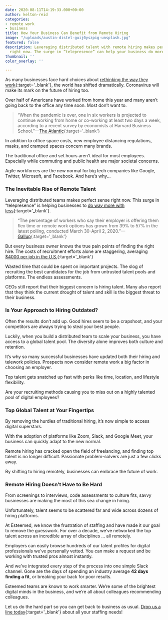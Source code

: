 ```yaml
---
date: 2020-08-11T14:19:33.000+00:00
author: kelton-reid
categories:
- remote work
- business
title: How Your Business Can Benefit from Remote Hiring
image: "/uploads/austin-distel-guij0yszpig-unsplash.jpg"
featured: false
description: Leveraging distributed talent with remote hiring makes perfect sense
  right now. The surge in “telepresence” can help your business do more with less.
thumbnail: ''
color_overlay: ''

---
```

As many businesses face hard choices about [rethinking the way they work](https://esteemed.io/blog/2020/07/08/5-benefits-of-a-distributed-workforce/){:target='_blank'}, the world has shifted dramatically. Coronavirus will make its mark on the future of hiring too.

Over half of Americans have worked from home this year and many aren’t going back to the office any time soon. Most don’t want to.

> “When the pandemic is over, one in six workers is projected to continue working from home or co-working at least two days a week, according to a recent survey by economists at Harvard Business School.”—[The Atlantic](https://www.theatlantic.com/ideas/archive/2020/08/just-small-shift-remote-work-could-change-everything/614980/){:target='_blank'}

In addition to office space costs, new employee distancing regulations, masks, and cramped spaces concern many brands.

The traditional office and set hours aren't ideal for most employees. Especially while commuting and public health are major societal concerns.

Agile workforces are the new normal for big tech companies like Google, Twitter, Microsoft, and Facebook. And here’s why...

### The Inevitable Rise of Remote Talent

Leveraging distributed teams makes perfect sense right now. This surge in “telepresence” is helping businesses to [do way more with less](https://esteemed.io/blog/2020/08/04/can-hiring-remote-developers-save-my-agency-money/ "Learn how to save while hiring remotely."){:target='_blank'}.

> “The percentage of workers who say their employer is offering them flex time or remote work options has grown from 39% to 57% in the latest polling, conducted March 30-April 2, 2020.”—[Gallup](https://news.gallup.com/poll/306695/workers-discovering-affinity-remote-work.aspx){:target='_blank'}

But every business owner knows the true pain points of finding the right hire. The costs of recruitment efforts alone are staggering, averaging [$4000 per job in the U.S.](https://hbr.org/2019/05/recruiting){:target='_blank'}

Wasted time that could be spent on important projects. The slog of recruiting the best candidates for the job from untrusted talent pools and platforms. The endless assessments.

CEOs still report that their biggest concern is hiring talent. Many also report that they think the current drought of talent and skill is the biggest threat to their business.

### Is Your Approach to Hiring Outdated?

Often the results don’t add up. Good hires seem to be a crapshoot, and your competitors are always trying to steal your best people.

Luckily, when you build a distributed team to scale your business, you have access to a global talent pool. The diversity alone improves both culture and retention.

It’s why so many successful businesses have updated both their hiring and telework policies. Prospects now consider remote work a big factor in choosing an employer.

Top talent gets snatched up fast with perks like time, location, and lifestyle flexibility.

Are your recruiting methods causing you to miss out on a highly talented pool of digital employees?

### Top Global Talent at Your Fingertips

By removing the hurdles of traditional hiring, it’s now simple to access digital superstars.

With the adoption of platforms like Zoom, Slack, and Google Meet, your business can quickly adapt to the new normal.

Remote hiring has cracked open the field of freelancing, and finding top talent is no longer difficult. Passionate problem-solvers are just a few clicks away.

By shifting to hiring remotely, businesses can embrace the future of work.

### Remote Hiring Doesn’t Have to Be Hard

From screenings to interviews, code assessments to culture fits, savvy businesses are making the most of this sea change in hiring.

Unfortunately, talent seems to be scattered far and wide across dozens of hiring platforms.

At Esteemed, we know the frustration of staffing and have made it our goal to remove the guesswork. For over a decade, we’ve networked the top talent across an incredible array of disciplines ... all remotely.

Employers can easily browse hundreds of our talent profiles for digital professionals we’ve personally vetted. You can make a request and be working with trusted pros almost instantly.

And we’ve integrated every step of the process into one simple Slack channel. Gone are the days of spending an industry average **42 days finding a fit**, or breaking your back for poor results.

Esteemed teams are known to work smarter. We’re some of the brightest digital minds in the business, and we’re all about colleagues recommending colleagues.

Let us do the hard part so you can get back to business as usual. [Drop us a line today](https://esteemed.io/pricing/){:target='_blank'} about all your staffing needs!